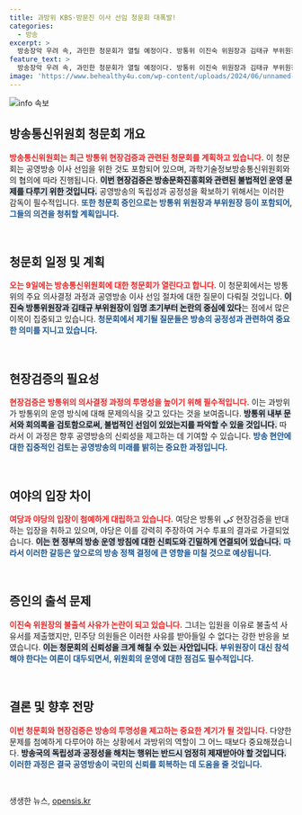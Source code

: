 ```yaml
---
title: 과방위 KBS·방문진 이사 선임 청문회 대폭발!
categories:
  - 방송
excerpt: >
  방송장악 우려 속, 과민한 청문회가 열릴 예정이다. 방통위 이진숙 위원장과 김태규 부위원장이 중심이 된 시끌벅적한 논란, 그리고 현장검증까지! 누가 진실을 밝힐까? 클릭하여 내막을 파헤쳐 보세요!
feature_text: >
  방송장악 우려 속, 과민한 청문회가 열릴 예정이다. 방통위 이진숙 위원장과 김태규 부위원장이 중심이 된 시끌벅적한 논란, 그리고 현장검증까지! 누가 진실을 밝힐까? 클릭하여 내막을 파헤쳐 보세요!
image: 'https://www.behealthy4u.com/wp-content/uploads/2024/06/unnamed-file.png'
---
```


<p><img src="https://www.behealthy4u.com/wp-content/uploads/2024/06/unnamed-file.png" alt="info 속보" /></p>

<h2 data-ke-size="size26">방송통신위원회 청문회 개요</h2>

<p data-ke-size="size16"><b><span style="color: #ee2323;">방송통신위원회는 최근 방통위 현장검증과 관련된 청문회를 계획하고 있습니다.</span></b> 이 청문회는 공영방송 이사 선임을 위한 것도 포함되어 있으며, 과학기술정보방송통신위원회와의 협의에 따라 진행됩니다. <b><span style="background-color: #21538527;">이번 현장검증은 방송문화진흥회와 관련된 불법적인 운영 문제를 다루기 위한 것입니다.</span></b> 공영방송의 독립성과 공정성을 확보하기 위해서는 이러한 감독이 필수적입니다. <b><span style="color: #1a5490;">또한 청문회 증인으로는 방통위 위원장과 부위원장 등이 포함되어, 그들의 의견을 청취할 계획입니다.</span></b></p>

<p data-ke-size="size16">&nbsp;</p>

<h2 data-ke-size="size26">청문회 일정 및 계획</h2>

<p data-ke-size="size16"><b><span style="color: #ee2323;">오는 9일에는 방송통신위원회에 대한 청문회가 열린다고 합니다.</span></b> 이 청문회에서는 방통위의 주요 의사결정 과정과 공영방송 이사 선임 절차에 대한 질문이 다뤄질 것입니다. <b><span style="background-color: #21538527;">이진숙 방통위원장과 김태규 부위원장이 임명 초기부터 논란의 중심에 있다</span></b>는 점에서 많은 이목이 집중되고 있습니다. <b><span style="color: #1a5490;">청문회에서 제기될 질문들은 방송의 공정성과 관련하여 중요한 의미를 지니고 있습니다.</span></b></p>

<p data-ke-size="size16">&nbsp;</p>

<h2 data-ke-size="size26">현장검증의 필요성</h2>

<p data-ke-size="size16"><b><span style="color: #ee2323;">현장검증은 방통위의 의사결정 과정의 투명성을 높이기 위해 필수적입니다.</span></b> 이는 과방위가 방통위의 운영 방식에 대해 문제의식을 갖고 있다는 것을 보여줍니다. <b><span style="background-color: #21538527;">방통위 내부 문서와 회의록을 검토함으로써, 불법적인 선임이 있었는지를 파악할 수 있을 것입니다.</span></b> 따라서 이 과정은 향후 공영방송의 신뢰성을 제고하는 데 기여할 수 있습니다. <b><span style="color: #1a5490;">방송 현안에 대한 집중적인 검토는 공영방송의 미래를 밝히는 중요한 과정입니다.</span></b></p>

<p data-ke-size="size16">&nbsp;</p>

<h2 data-ke-size="size26">여야의 입장 차이</h2>

<p data-ke-size="size16"><b><span style="color: #ee2323;">여당과 야당의 입장이 첨예하게 대립하고 있습니다.</span></b> 여당은 방통위 کی 현장검증을 반대하는 입장을 취하고 있으며, 야당은 이를 강력히 주장하여 거수 투표의 결과로 가결되었습니다. <b><span style="background-color: #21538527;">이는 현 정부의 방송 운영 방침에 대한 신뢰도와 긴밀하게 연결되어 있습니다.</span></b> <b><span style="color: #1a5490;">따라서 이러한 갈등은 앞으로의 방송 정책 결정에 큰 영향을 미칠 것으로 예상됩니다.</span></b></p>

<p data-ke-size="size16">&nbsp;</p>

<h2 data-ke-size="size26">증인의 출석 문제</h2>

<p data-ke-size="size16"><b><span style="color: #ee2323;">이진숙 위원장의 불출석 사유가 논란이 되고 있습니다.</span></b> 그녀는 입원을 이유로 불출석 사유서를 제출했지만, 민주당 의원들은 이러한 사유를 받아들일 수 없다는 강한 반응을 보였습니다. <b><span style="background-color: #21538527;">이는 청문회의 신뢰성을 크게 해칠 수 있는 사안입니다.</span></b> <b><span style="color: #1a5490;">부위원장이 대신 참석해야 한다는 여론이 대두되면서, 위원회의 운영에 대한 점검도 필수적입니다.</span></b></p>

<p data-ke-size="size16">&nbsp;</p>

<h2 data-ke-size="size26">결론 및 향후 전망</h2>

<p data-ke-size="size16"><b><span style="color: #ee2323;">이번 청문회와 현장검증은 방송의 투명성을 제고하는 중요한 계기가 될 것입니다.</span></b> 다양한 문제를 첨예하게 다루어야 하는 상황에서 과방위의 역할이 그 어느 때보다 중요해졌습니다. <b><span style="background-color: #21538527;">방송국의 독립성과 공정성을 해치는 행위는 반드시 엄정히 제재받아야 할 것입니다.</span></b> <b><span style="color: #1a5490;">이러한 과정은 결국 공영방송이 국민의 신뢰를 회복하는 데 도움을 줄 것입니다.</span></b></p>

<p data-ke-size="size16">&nbsp;</p>
생생한 뉴스, <a href="https://opensis.kr" rel="dofollow">opensis.kr</a>



